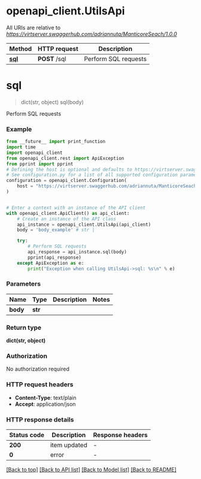 # openapi_client.UtilsApi

All URIs are relative to *https://virtserver.swaggerhub.com/adriannuta/ManticoreSeach/1.0.0*

Method | HTTP request | Description
------------- | ------------- | -------------
[**sql**](UtilsApi.md#sql) | **POST** /sql | Perform SQL requests


# **sql**
> dict(str, object) sql(body)

Perform SQL requests

### Example

```python
from __future__ import print_function
import time
import openapi_client
from openapi_client.rest import ApiException
from pprint import pprint
# Defining the host is optional and defaults to https://virtserver.swaggerhub.com/adriannuta/ManticoreSeach/1.0.0
# See configuration.py for a list of all supported configuration parameters.
configuration = openapi_client.Configuration(
    host = "https://virtserver.swaggerhub.com/adriannuta/ManticoreSeach/1.0.0"
)


# Enter a context with an instance of the API client
with openapi_client.ApiClient() as api_client:
    # Create an instance of the API class
    api_instance = openapi_client.UtilsApi(api_client)
    body = 'body_example' # str | 

    try:
        # Perform SQL requests
        api_response = api_instance.sql(body)
        pprint(api_response)
    except ApiException as e:
        print("Exception when calling UtilsApi->sql: %s\n" % e)
```

### Parameters

Name | Type | Description  | Notes
------------- | ------------- | ------------- | -------------
 **body** | **str**|  | 

### Return type

**dict(str, object)**

### Authorization

No authorization required

### HTTP request headers

 - **Content-Type**: text/plain
 - **Accept**: application/json

### HTTP response details
| Status code | Description | Response headers |
|-------------|-------------|------------------|
**200** | item updated |  -  |
**0** | error |  -  |

[[Back to top]](#) [[Back to API list]](../README.md#documentation-for-api-endpoints) [[Back to Model list]](../README.md#documentation-for-models) [[Back to README]](../README.md)

